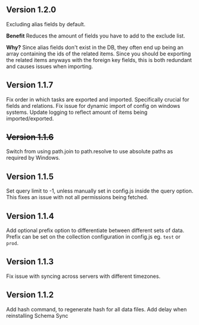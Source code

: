 ## Version 1.2.0

Excluding alias fields by default.

**Benefit** Reduces the amount of fields you have to add to the exclude list.

**Why?** Since alias fields don't exist in the DB, they often end up being an array containing the ids of the related items. Since you should be exporting the related items anyways with the foreign key fields, this is both redundant and causes issues when importing.

## Version 1.1.7

Fix order in which tasks are exported and imported. Specifically crucial for fields and relations.
Fix issue for dynamic import of config on windows systems.
Update logging to reflect amount of items being imported/exported.

## ~~Version 1.1.6~~

Switch from using path.join to path.resolve to use absolute paths as required by Windows.

## Version 1.1.5

Set query limit to -1, unless manually set in config.js inside the query option. This fixes an issue with not all permissions being fetched.

## Version 1.1.4

Add optional prefix option to differentiate between different sets of data. Prefix can be set on the collection configuration in config.js eg. `test` or `prod`.

## Version 1.1.3

Fix issue with syncing across servers with different timezones.

## Version 1.1.2

Add hash command, to regenerate hash for all data files.
Add delay when reinstalling Schema Sync